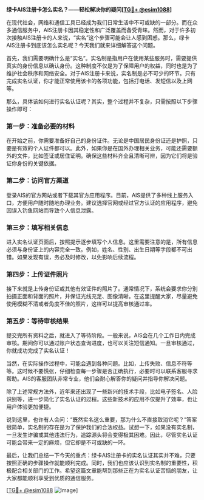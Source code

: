 **绿卡AIS注册卡怎么实名？——轻松解决你的疑问[[TG💪+ @esim1088](https://t.me/s/esim1088)]**

在现代社会，网络和通信工具已经成为我们日常生活中不可或缺的一部分。而在众多通信服务中，AIS注册卡因其稳定性和广泛覆盖而备受青睐。然而，对于许多初次接触AIS注册卡的人来说，“实名”这个步骤可能会让人感到困惑。那么，绿卡AIS注册卡到底该怎么实名呢？今天我们就来详细解答这个问题。

首先，我们需要明确什么是“实名”。实名制是指用户在使用某些服务时，需要提供真实的身份信息以确认身份。这种制度不仅是为了保障用户的权益，同时也是为了维护社会秩序和网络安全。对于AIS注册卡来说，实名制是必不可少的环节。只有完成实名认证，你才能正常使用该卡的各项功能，包括打电话、发短信以及上网等。

那么，具体该如何进行实名认证呢？其实，整个过程并不复杂，只需按照以下步骤操作即可：

### **第一步：准备必要的材料**
在开始之前，你需要准备好自己的身份证件。无论是中国居民身份证还是护照，只要是有效的个人证件都可以。此外，如果你是在国外办理相关业务，可能还需要额外的文件，比如签证或居住证明。确保这些材料齐全且清晰可辨，因为它们将是验证你身份的关键依据。

### **第二步：访问官方渠道**
登录AIS的官方网站或者下载其官方应用程序。目前，AIS提供了多种线上服务入口，方便用户随时随地办理业务。建议选择官网或经过官方认证的应用程序，避免因误入钓鱼网站而导致个人信息泄露。

### **第三步：填写相关信息**
进入实名认证页面后，按照提示逐步填写个人信息。这里需要注意的是，所有信息必须与身份证上的内容完全一致。例如，姓名、性别、出生日期等字段都不可出错。如果发现有误，务必及时修改，以免影响后续流程。

### **第四步：上传证件照片**
接下来就是上传身份证或其他有效证件的照片了。通常情况下，系统会要求你分别拍摄正面和背面的照片，并保证光线充足、图像清晰。在这里提醒大家，尽量避免使用模糊不清或者角度不佳的照片，这样可以提高审核通过率。

### **第五步：等待审核结果**
提交完所有资料之后，就进入了等待阶段。一般来说，AIS会在几个工作日内完成审核。期间你可以通过账户状态查询进度，也可以关注短信通知。一旦审核通过，你就成功完成了实名认证！

当然，在实际操作过程中，可能会遇到各种问题。比如，上传失败、信息不符等等。这时候不要慌张，仔细检查每一步骤是否正确执行，必要时可以联系客服寻求帮助。AIS的客服团队非常专业，他们会耐心解答你的疑问并指导你解决问题。

除了上述常规方法外，近年来还出现了一些新兴的技术手段，比如电子签名、人脸识别等，进一步简化了实名认证的过程。这些新技术的应用不仅提升了效率，也让用户体验更加便捷。

说到这里，也许有人会问：“既然实名这么重要，那为什么不直接取消它呢？”答案很简单，实名制的存在是为了保护我们的合法权益。试想一下，如果没有实名制，一旦发生诈骗或其他违法行为，追踪源头将会变得极其困难。因此，尽管实名认证可能会带来一定的麻烦，但它却是不可或缺的一环。

最后，让我们总结一下今天的重点：绿卡AIS注册卡的实名认证其实并不难，只要按照正确的步骤操作就能顺利完成。同时，我们也应该认识到实名制的重要性，积极配合相关部门的工作。希望这篇文章能帮到那些正在为实名认证苦恼的朋友，让大家都能顺利享受到优质的通信服务。

[[TG💪+ @esim1088](https://t.me/s/esim1088) ![Image](https://i.postimg.cc/4NQfJmqS/Snipaste-2025-05-13-00-14-12.png)]